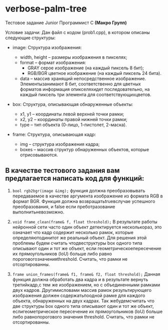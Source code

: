 # verbose-palm-tree
Тестовое задание Junior Программист С **(Макро Групп)**

Условие задачи:
Дан файл с кодом (prob1.cpp), в котором описаны следующие структуры:
- image: Структура изображения: 
    + width, height – размеры изображения в пикселях; 
    + format – формат изображения:
        + GRAY серое изображение (на каждый пиксель 8 бит);
        + RGB/BGR цветное изображение (на каждый пиксель 24 бита). 
    + data – массив хранящий непосредственное изображение. Элементызанимают 8 бит, соответственно для цветных форматов информация опикселяхидет последовательно, на каждый пиксель три элемента для соответствующихцветов. 
  
- box: Структура, описывающая обнаруженные объекты: 
    + x1, y1 – координаты левой верхней точки рамки; 
    + x2, y2 – координаты правой нижней точки рамки; 
    + type – тип объекта (0-лицо, 1-пистолет, 2-маска). 
  
- frame: Структура, описывающая кадр: 
    + img – структура изображения кадра; 
    + boxes – массив структур обнаруженных объектов, которые отрисовываются. 
  
## В качестве тестового задания вам предлагается написать код для функций:
1. ``` bool rgb2bgr(image &img); ```
функция должна преобразовывать передаваемое в качестве аргумента изображение из формата RGB в формат BGR. Функция должна возвращатьtrueвслучае успешного преобразования, и false если преботразование выполнитьневозможно.

2. ``` void frame_clean(frame& f, float threshold); ```
В результате работы нейронной сети часто один объект детектируется несколькораз, это означает что кадр содержит несколько рамок, которые определяютодинитот же реальный объект. Для решения этой проблемы будем считать чтодвеструктуры box одного типа описывают один и тот же объект, если геометрическоепересечение их прямоугольников (IoU) больше либо равно пороговогозначенияthreshold. Считать, что рамки не отсортированны.

3. ``` frame union_frames(frame& f1, frame& f2, float threshold); ```
Данная функция должна обработать два кадра и в результате вернуть третийкадр,с тем же изображением, но с объединенными рамками двух кадров. Другимисловами массив рамок результирующего изображения должен содержатьпоодной рамке для каждого объекта, обнаруженных на двух кадрах. Так жебудемсчитать что две структуры box одного типа описывают один и тот же объект, еслигеометрическое пересечение их прямоугольников (IoU) больше либо равнопорогового значения threshold. Считать, что рамки не отсортированны.
